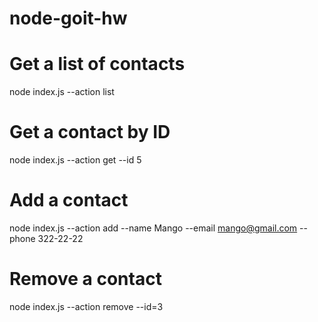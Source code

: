 # node-goit-hw

# Get a list of contacts

node index.js --action list

# Get a contact by ID

node index.js --action get --id 5

# Add a contact

node index.js --action add --name Mango --email mango@gmail.com --phone
322-22-22

# Remove a contact

node index.js --action remove --id=3
